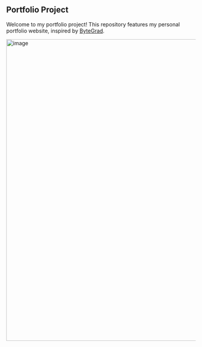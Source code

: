 ## Portfolio Project

Welcome to my portfolio project! This repository features my personal portfolio website, inspired by [ByteGrad](https://www.youtube.com/watch?v=sUKptmUVIBM&t=21888s).

<img width="804" alt="image" src="/portfolio.png">
